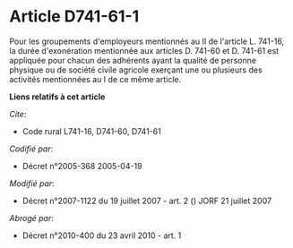 # Article D741-61-1

Pour les groupements d'employeurs mentionnés au II de l'article L. 741-16, la durée d'exonération mentionnée aux articles D.
741-60 et D. 741-61 est appliquée pour chacun des adhérents ayant la qualité de personne physique ou de société civile
agricole exerçant une ou plusieurs des activités mentionnées au I de ce même article.

**Liens relatifs à cet article**

_Cite_:

  - Code rural L741-16, D741-60, D741-61

_Codifié par_:

  - Décret n°2005-368 2005-04-19

_Modifié par_:

  - Décret n°2007-1122 du 19 juillet 2007 - art. 2 () JORF 21 juillet 2007

_Abrogé par_:

  - Décret n°2010-400 du 23 avril 2010 - art. 1
